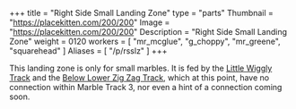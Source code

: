 +++
title = "Right Side Small Landing Zone"
type = "parts"
Thumbnail = "https://placekitten.com/200/200"
Image = "https://placekitten.com/200/200"
Description = "Right Side Small Landing Zone"
weight = 0120
workers = [
    "mr_mcglue",
    "g_choppy",
    "mr_greene",
    "squarehead"
]
Aliases = [
    "/p/rsslz"
]
+++

This landing zone is only for small marbles.  It is fed by the [Little Wiggly Track](/p/lwt) and the [Below Lower Zig Zag Track](/p/blzzt), which at this point, have no connection within Marble Track 3, nor even a hint of a connection coming soon.